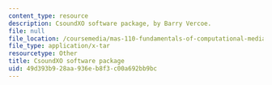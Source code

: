 ```yaml
---
content_type: resource
description: CsoundXO software package, by Barry Vercoe.
file: null
file_location: /coursemedia/mas-110-fundamentals-of-computational-media-design-fall-2008/49d393b928aa936eb8f3c00a692bb9bc_csoundxo.tar
file_type: application/x-tar
resourcetype: Other
title: CsoundXO software package
uid: 49d393b9-28aa-936e-b8f3-c00a692bb9bc
---
```

